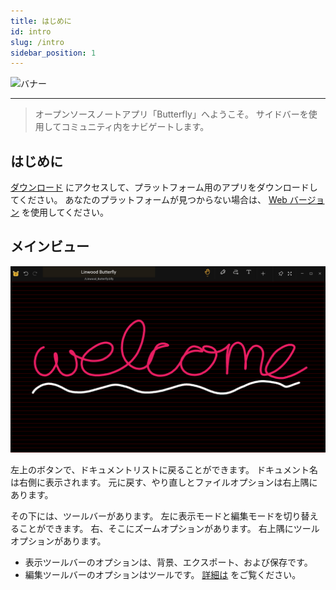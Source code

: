 ```yaml
---
title: はじめに
id: intro
slug: /intro
sidebar_position: 1
---
```



![バナー](/img/banner.png)

---

> オープンソースノートアプリ「Butterfly」へようこそ。 サイドバーを使用してコミュニティ内をナビゲートします。

## はじめに

[ダウンロード](/downloads) にアクセスして、プラットフォーム用のアプリをダウンロードしてください。 あなたのプラットフォームが見つからない場合は、 [Web バージョン](https://butterfly.linwood.dev) を使用してください。


## メインビュー

![メインビュー](main.png)

左上のボタンで、ドキュメントリストに戻ることができます。 ドキュメント名は右側に表示されます。 元に戻す、やり直しとファイルオプションは右上隅にあります。

その下には、ツールバーがあります。 左に表示モードと編集モードを切り替えることができます。 右、そこにズームオプションがあります。 右上隅にツールオプションがあります。

- 表示ツールバーのオプションは、背景、エクスポート、および保存です。
- 編集ツールバーのオプションはツールです。 [詳細は](background) をご覧ください。
